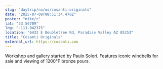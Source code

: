 ```yaml
---
slug: "daytrip/na/us/cosanti-originals"
date: "2025-07-09T08:51:34.470Z"
poster: "mike/r"
lat: "33.56709"
lng: "-111.942315"
location: "6433 E Doubletree Rd, Paradise Valley AZ 85253"
title: "Cosanti Originals"
external_url: https://cosanti.com
---
```

Workshop and gallery started by Paulo Soleri.  Features iconic windbells for sale and viewing of 1200°F bronze pours.
